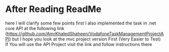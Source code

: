 # After Reading ReadMe
here I will clarify some few points 
first I also implemented the task in .net core API at the following link
(https://github.com/AmrKhaledShaheen/VodafoneTaskManagementProjectAPI)
but I hope you look at the mvc project version First (Very Easier to Test)
If You will use the API Project visit the link and follow instructions there

